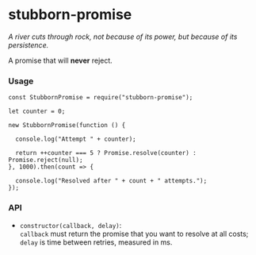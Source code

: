 # stubborn-promise

*A river cuts through rock, not because of its power, but because of its persistence.*

A promise that will **never** reject.

### Usage

    const StubbornPromise = require("stubborn-promise");

    let counter = 0;

    new StubbornPromise(function () {

      console.log("Attempt " + counter);

      return ++counter === 5 ? Promise.resolve(counter) : Promise.reject(null);
    }, 1000).then(count => {

      console.log("Resolved after " + count + " attempts.");
    });
    
### API

* `constructor(callback, delay)`:  
  `callback` must return the promise that you want to resolve at all costs;  
  `delay` is time between retries, measured in ms.
